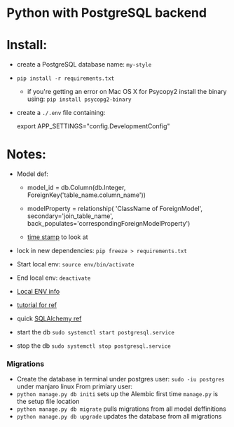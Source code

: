 # Python with PostgreSQL backend

# Install:

- create a PostgreSQL database name: `my-style`

- `pip install -r requirements.txt`
  - if you're getting an error on Mac OS X for Psycopy2 install the binary using: `pip install psycopg2-binary`
- create a `./.env` file containing:

  export APP_SETTINGS="config.DevelopmentConfig"

# Notes:

- Model def:

  - model_id = db.Column(db.Integer, ForeignKey('table_name.column_name'))

  - modelProperty = relationship(
    'ClassName of ForeignModel',
    secondary='join_table_name',
    back_populates='correspondingForeignModelProperty')
  - [time stamp](https://dev.mysql.com/doc/refman/5.6/en/server-system-variables.html#sysvar_explicit_defaults_for_timestamp) to look at

- lock in new dependencies: `pip freeze > requirements.txt`
- Start local env: `source env/bin/activate`
- End local env: `deactivate`
- [Local ENV info](https://realpython.com/python-virtual-environments-a-primer/)

- [tutorial for ref](https://realpython.com/flask-by-example-part-2-postgres-sqlalchemy-and-alembic/)
- quick [SQLAlchemy ref](https://docs.sqlalchemy.org/en/13/orm/basic_relationships.html#relationship-patterns)
- start the db `sudo systemctl start postgresql.service`
- stop the db `sudo systemctl stop postgresql.service`

### Migrations

- Create the database in terminal under postgres user: `sudo -iu postgres` under manjaro linux
  From primiary user:
- `python manage.py db initi` sets up the Alembic first time `manage.py` is the setup file location
- `python manage.py db migrate` pulls migrations from all model deffinitions
- `python manage.py db upgrade` updates the database from all migrations
